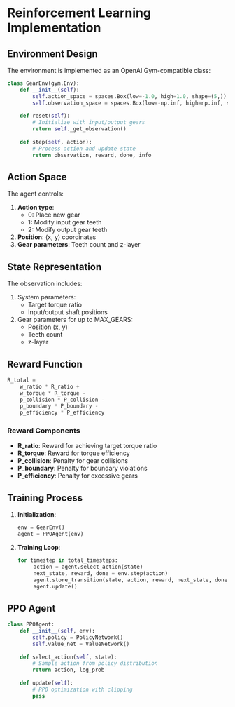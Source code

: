 # Reinforcement Learning Implementation

## Environment Design
The environment is implemented as an OpenAI Gym-compatible class:
```python
class GearEnv(gym.Env):
    def __init__(self):
        self.action_space = spaces.Box(low=-1.0, high=1.0, shape=(5,))
        self.observation_space = spaces.Box(low=-np.inf, high=np.inf, shape=(obs_size,))
    
    def reset(self):
        # Initialize with input/output gears
        return self._get_observation()
    
    def step(self, action):
        # Process action and update state
        return observation, reward, done, info
```

## Action Space
The agent controls:
1. **Action type**: 
   - 0: Place new gear
   - 1: Modify input gear teeth
   - 2: Modify output gear teeth
2. **Position**: (x, y) coordinates
3. **Gear parameters**: Teeth count and z-layer

## State Representation
The observation includes:
1. System parameters:
   - Target torque ratio
   - Input/output shaft positions
2. Gear parameters for up to MAX_GEARS:
   - Position (x, y)
   - Teeth count
   - z-layer

## Reward Function
```python
R_total = 
    w_ratio * R_ratio + 
    w_torque * R_torque - 
    p_collision * P_collision - 
    p_boundary * P_boundary - 
    p_efficiency * P_efficiency
```

### Reward Components
- **R_ratio**: Reward for achieving target torque ratio
- **R_torque**: Reward for torque efficiency
- **P_collision**: Penalty for gear collisions
- **P_boundary**: Penalty for boundary violations
- **P_efficiency**: Penalty for excessive gears

## Training Process
1. **Initialization**:
   ```python
   env = GearEnv()
   agent = PPOAgent(env)
   ```
2. **Training Loop**:
   ```python
   for timestep in total_timesteps:
        action = agent.select_action(state)
        next_state, reward, done = env.step(action)
        agent.store_transition(state, action, reward, next_state, done)
        agent.update()
   ```

## PPO Agent
```python
class PPOAgent:
    def __init__(self, env):
        self.policy = PolicyNetwork()
        self.value_net = ValueNetwork()
    
    def select_action(self, state):
        # Sample action from policy distribution
        return action, log_prob
    
    def update(self):
        # PPO optimization with clipping
        pass

